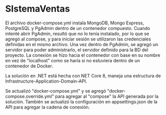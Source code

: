 # SIstemaVentas

El archivo docker-compose.yml instala MongoDB, Mongo Express, PostgreSQL y PgAdmin dentro de un contenedor compuesto. Cuando intenté abrir PgAdmin, resultó que no lo tenía instalado, por lo que se agregó al compose, y para iniciar sesión se utilizaron las credenciales definidas en el mismo archivo. Una vez dentro de PgAdmin, se agregó un servidor para poder administrarlo, el servidor definido para la BD del proyecto. La conexión se hizo hacia el contenedor con base en su nombre en vez de "localhost" como se haría si no estuviera dentro de un contenedor de Docker.

La solución en .NET está hecha con NET Core 8, maneja una estructura de Infrastructure-Application-Domain-API.

Se actualizó "docker-compose.yml" y se agregó "docker-compose.override.yml" para agregar al "compose" la API generada por la solución. También se actualizó la configuración en appsettings.json de la API para agregar la cadena de conexión.

